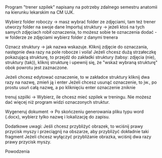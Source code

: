Program "trener szpilek" napisany na potrzeby zdalnego semestru anatomii na kierunku lekarskim na CM UJK.

Wybierz folder roboczy -> masz wybrać folder ze zdjęciami, tam też trener utworzy folder na swoje dane
Importuj struktury -> jeżeli ktoś na tych samych zdjęciach robił oznaczenia, to możesz sobie te oznaczenia dodać - w folderze ze zdjęciami wybierz folder z danymi trenera

Oznacz struktury -> jak nazwa wskazuje. Kliknij zdjęcie do oznaczania, następnie dwa razy na pole robocze i voila!
Jeżeli chcesz dużą strzałeczkę pokazującą strukturę, to przejdź do zakładki struktury (tabsy: zdjęcia (nie), struktury (tak)), kliknij strukturę i upewnij się, że "wskaż wybraną strukturę" obok powrotu jest zaznaczone.

Jeżeli chcesz edytować oznaczenie, to w zakładce struktury kliknij dwa razy na nazwę, zmień ją i enter
Jeżeli chcesz usunąć oznaczenie, to jw., po prostu usuń całą nazwę, a po kliknięciu enter oznaczenie zniknie

trenuj szpilki -> Wybierz, ile chcesz mieć szpilek w treningu. Nie możesz dać więcej niż program widzi oznaczonych struktur.

Wygeneruj dokument -> Po skończeniu generowania pliku typu word (.docx), wybierz tylko nazwę i lokalizację do zapisu.

Dodatkowe uwagi:
Jeśli chcesz przybliżyć obrazek, to wciśnij prawy przycisk myszy i przeciągnij na obszarze, aby przybliżyć dokładnie taki fragment
Jeżeli chcesz wyłączyć przybliżanie obrazka, wciśnij dwa razy prawy przycisk myszy.

Powodzenia
